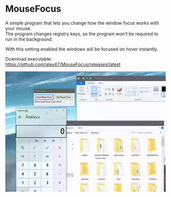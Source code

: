 # MouseFocus

A simple program that lets you change how the window focus works with your mouse. <br> The program changes registry keys, so the program won't be required to run in the background.

With this setting enabled the windows will be focused on hover instantly.

Download executable: https://github.com/alex47/MouseFocus/releases/latest

![](https://raw.githubusercontent.com/alex47/MouseFocus/master/aa2.gif)
